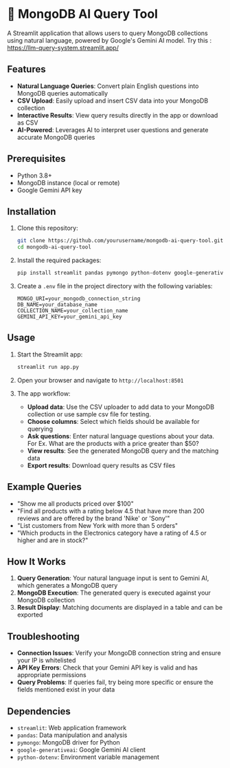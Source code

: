 # 🧠 MongoDB AI Query Tool

A Streamlit application that allows users to query MongoDB collections using natural language, powered by Google's Gemini AI model.
Try this : https://llm-query-system.streamlit.app/

## Features

- **Natural Language Queries**: Convert plain English questions into MongoDB queries automatically
- **CSV Upload**: Easily upload and insert CSV data into your MongoDB collection
- **Interactive Results**: View query results directly in the app or download as CSV
- **AI-Powered**: Leverages AI to interpret user questions and generate accurate MongoDB queries

## Prerequisites

- Python 3.8+
- MongoDB instance (local or remote)
- Google Gemini API key

## Installation

1. Clone this repository:
   ```bash
   git clone https://github.com/yourusername/mongodb-ai-query-tool.git
   cd mongodb-ai-query-tool
   ```

2. Install the required packages:
   ```bash
   pip install streamlit pandas pymongo python-dotenv google-generativeai
   ```

3. Create a `.env` file in the project directory with the following variables:
   ```
   MONGO_URI=your_mongodb_connection_string
   DB_NAME=your_database_name
   COLLECTION_NAME=your_collection_name
   GEMINI_API_KEY=your_gemini_api_key
   ```

## Usage

1. Start the Streamlit app:
   ```bash
   streamlit run app.py
   ```

2. Open your browser and navigate to `http://localhost:8501`

3. The app workflow:
   - **Upload data**: Use the CSV uploader to add data to your MongoDB collection or use sample csv file for testing.
   - **Choose columns**: Select which fields should be available for querying
   - **Ask questions**: Enter natural language questions about your data.  For Ex. What are the products with a price greater than $50?
   - **View results**: See the generated MongoDB query and the matching data
   - **Export results**: Download query results as CSV files

## Example Queries

- "Show me all products priced over $100"
- "Find all products with a rating below 4.5 that have more than 200 reviews and
 are offered by the brand 'Nike' or 'Sony'"
- "List customers from New York with more than 5 orders"
- "Which products in the Electronics category have a rating of 4.5 or higher and are
 in stock?"

## How It Works

1. **Query Generation**: Your natural language input is sent to Gemini AI, which generates a MongoDB query
2. **MongoDB Execution**: The generated query is executed against your MongoDB collection
3. **Result Display**: Matching documents are displayed in a table and can be exported

## Troubleshooting

- **Connection Issues**: Verify your MongoDB connection string and ensure your IP is whitelisted
- **API Key Errors**: Check that your Gemini API key is valid and has appropriate permissions
- **Query Problems**: If queries fail, try being more specific or ensure the fields mentioned exist in your data

## Dependencies

- `streamlit`: Web application framework
- `pandas`: Data manipulation and analysis
- `pymongo`: MongoDB driver for Python
- `google-generativeai`: Google Gemini AI client
- `python-dotenv`: Environment variable management
